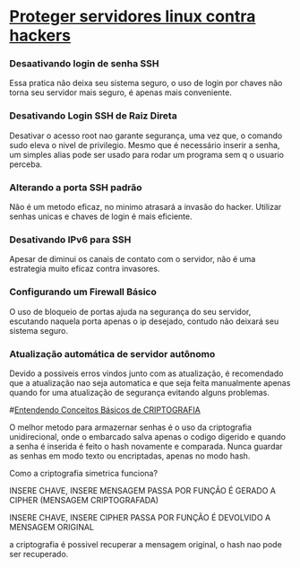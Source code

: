 # [Proteger servidores linux contra hackers](https://youtu.be/fKuqYQdqRIs)
### Desaativando login de senha SSH
Essa pratica não deixa seu sistema seguro, o uso de login por chaves não torna seu servidor mais seguro, é apenas mais conveniente.

### Desativando Login SSH de Raiz Direta
Desativar o acesso root  nao garante segurança, uma vez que, o comando sudo eleva o nivel de privilegio. Mesmo que é necessário inserir a senha, um simples alias pode ser usado para rodar um
programa sem q o usuario perceba.


### Alterando a porta SSH padrão

Não é um metodo eficaz, no minimo atrasará a invasão do hacker. Utilizar senhas unicas e chaves de login é mais eficiente.

### Desativando IPv6 para SSH
Apesar de diminui os canais de contato com o servidor, não é uma estrategia muito eficaz contra invasores.

### Configurando um Firewall Básico

O uso de bloqueio de portas ajuda na segurança do seu servidor, escutando naquela porta apenas o ip desejado, contudo não deixará seu sistema seguro.


### Atualização automática de servidor autônomo

Devido a possiveis erros vindos junto com as atualização, é recomendado que a atualização nao seja automatica e que seja feita manualmente apenas quando for uma atualização de segurança
evitando alguns problemas.


#[Entendendo Conceitos Básicos de CRIPTOGRAFIA](https://youtu.be/CcU5Kc_FN_4)

O melhor metodo para armazernar senhas é o uso da criptografia unidirecional, onde o embarcado salva apenas o codigo digerido e quando a senha é inserida é feito o hash novamente e comparada.
Nunca guardar as senhas em modo texto ou encriptadas, apenas no modo hash.

 Como a criptografia simetrica funciona?
 
INSERE CHAVE, INSERE MENSAGEM
PASSA POR FUNÇÃO
É GERADO A CIPHER (MENSAGEM CRIPTOGRAFADA)

INSERE CHAVE, INSERE CIPHER
PASSA POR FUNÇÃO 
É DEVOLVIDO A MENSAGEM ORIGINAL



a criptografia é possivel recuperar a mensagem original, o hash nao  pode ser recuperado.


